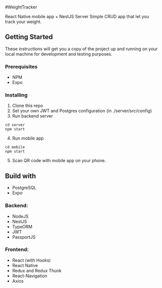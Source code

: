 #WeightTracker

React Native mobile app + NestJS Server
Simple CRUD app that let you track your weight.

## Getting Started

These instructions will get you a copy of the project up and running on your local machine for development and testing purposes.

### Prerequisites

* NPM
* Expo

### Installing

1. Clone this repo
2. Set your own JWT and Postgres configuration (in ./server/src/config)
3. Run backend server

```
cd server
npm start
```

4. Run mobile app
```
cd mobile
npm start
```

5. Scan QR code with mobile app on your phone.


## Build with

* PostgreSQL
* Expo

### Backend:

* NodeJS
* NestJS
* TypeORM
* JWT
* PassportJS

### Frontend:

* React (with Hooks)
* React Native
* Redux and Redux Thunk
* React-Navigation
* Axios
